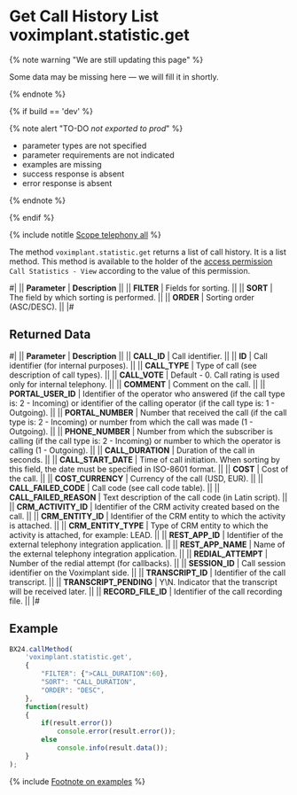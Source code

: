 # Get Call History List voximplant.statistic.get

{% note warning "We are still updating this page" %}

Some data may be missing here — we will fill it in shortly.

{% endnote %}

{% if build == 'dev' %}

{% note alert "TO-DO _not exported to prod_" %}

- parameter types are not specified
- parameter requirements are not indicated
- examples are missing
- success response is absent
- error response is absent

{% endnote %}

{% endif %}

{% include notitle [Scope telephony all](./_includes/scope-telephony-all.md) %}

The method `voximplant.statistic.get` returns a list of call history. It is a list method. This method is available to the holder of the [access permission](https://helpdesk.bitrix24.com/open/18216960/) `Call Statistics - View` according to the value of this permission.

#|
|| **Parameter** | **Description** ||
|| **FILTER** | Fields for sorting. ||
|| **SORT** | The field by which sorting is performed. ||
|| **ORDER** | Sorting order (ASC/DESC). ||
|#

## Returned Data

#|
|| **Parameter** | **Description** ||
|| **CALL_ID** | Call identifier. ||
|| **ID** | Call identifier (for internal purposes). ||
|| **CALL_TYPE** | Type of call (see description of call types). ||
|| **CALL_VOTE** | Default - 0. Call rating is used only for internal telephony. ||
|| **COMMENT** | Comment on the call. ||
|| **PORTAL_USER_ID** | Identifier of the operator who answered (if the call type is: 2 - Incoming) or identifier of the calling operator (if the call type is: 1 - Outgoing). ||
|| **PORTAL_NUMBER** | Number that received the call (if the call type is: 2 - Incoming) or number from which the call was made (1 - Outgoing). ||
|| **PHONE_NUMBER** | Number from which the subscriber is calling (if the call type is: 2 - Incoming) or number to which the operator is calling (1 - Outgoing). ||
|| **CALL_DURATION** | Duration of the call in seconds. ||
|| **CALL_START_DATE** | Time of call initiation. When sorting by this field, the date must be specified in ISO-8601 format. ||
|| **COST** | Cost of the call. ||
|| **COST_CURRENCY** | Currency of the call (USD, EUR). ||
|| **CALL_FAILED_CODE** | Call code (see call code table). ||
|| **CALL_FAILED_REASON** | Text description of the call code (in Latin script). ||
|| **CRM_ACTIVITY_ID** | Identifier of the CRM activity created based on the call. ||
|| **CRM_ENTITY_ID** | Identifier of the CRM entity to which the activity is attached. ||
|| **CRM_ENTITY_TYPE** | Type of CRM entity to which the activity is attached, for example: LEAD. ||
|| **REST_APP_ID** | Identifier of the external telephony integration application. ||
|| **REST_APP_NAME** | Name of the external telephony integration application. ||
|| **REDIAL_ATTEMPT** | Number of the redial attempt (for callbacks). ||
|| **SESSION_ID** | Call session identifier on the Voximplant side. ||
|| **TRANSCRIPT_ID** | Identifier of the call transcript. ||
|| **TRANSCRIPT_PENDING** | Y\N. Indicator that the transcript will be received later. ||
|| **RECORD_FILE_ID** | Identifier of the call recording file. ||
|#

## Example

```js
BX24.callMethod(
    'voximplant.statistic.get',
    {
        "FILTER": {">CALL_DURATION":60},
        "SORT": "CALL_DURATION",
        "ORDER": "DESC",
    },
    function(result)
    {
        if(result.error())
            console.error(result.error());
        else
            console.info(result.data());
    }
);
```

{% include [Footnote on examples](../../_includes/examples.md) %}